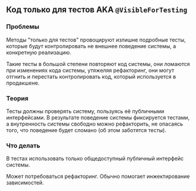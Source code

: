 ## Код только для тестов AKA `@VisibleForTesting`

### Проблемы
Методы "только для тестов" провоцируют излишне подробные тесты, которые будут контролировать не внешнее поведение системы, а конкретную реализацию. 

Такие тесты в большой степени повторяют код системы, они ломаются при изменениях кода системы, утяжеляя рефакторинг, они могут отгнить и перестать контролировать код, который используется в продакшене.
### Теория
Тесты должны проверять систему, пользуясь её публичными интерфейсами. В результате поведение системы фиксируется тестами, а внутренность системы свободно можно рефакторить, не опасаясь того, что поведение будет сломано (об этом заботятся тесты).

### Что делать
В тестах использовать только общедоступный публичный интерфейс системы.

Может потребоваться рефакторинг. Обычно помогает инжектирование зависимостей.